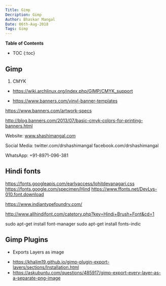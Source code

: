 ```yaml
---
Title: Gimp
Decription: Gimp
Author: Bhaskar Mangal
Date: 06th-Aug-2018
Tags: Gimp
---
```


**Table of Contents**
* TOC
{:toc}


## Gimp

1. CMYK
- https://wiki.archlinux.org/index.php/GIMP/CMYK_support

- https://www.banners.com/vinyl-banner-templates


https://www.banners.com/artwork-specs


http://blog.banners.com/2013/07/basic-cmyk-colors-for-printing-banners.html


Website:
www.shashimangal.com

Social Media:
twitter.com/drshashimangal
facebook.com/drshashimangal

WhatsApp:
+91-8971-096-381


## Hindi fonts

https://fonts.googleapis.com/earlyaccess/lohitdevanagari.css
https://fonts.google.com/specimen/Hind
https://www.ffonts.net/DevLys-010.font.download

https://www.indiantypefoundry.com/


http://www.allhindifont.com/catetory.php?key=Hindi+Brush+Font&cd=1


sudo apt-get install font-manager
sudo apt-get install fonts-indic

## Gimp Plugins
* Exports Layers as image
- https://khalim19.github.io/gimp-plugin-export-layers/sections/Installation.html
- https://askubuntu.com/questions/485917/gimp-export-every-layer-as-a-separate-png-image